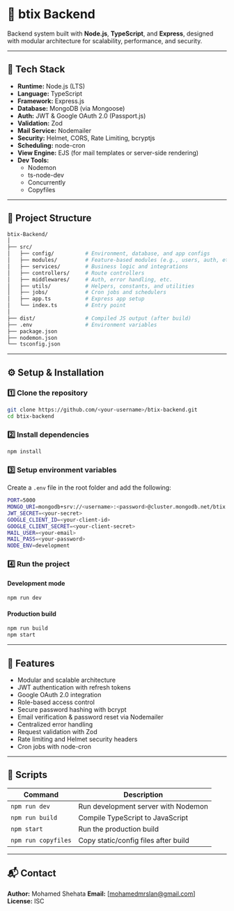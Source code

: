 # 🧩 btix Backend

Backend system built with **Node.js**, **TypeScript**, and **Express**, designed with modular architecture for scalability, performance, and security.

---

## 🚀 Tech Stack

- **Runtime:** Node.js (LTS)
- **Language:** TypeScript
- **Framework:** Express.js
- **Database:** MongoDB (via Mongoose)
- **Auth:** JWT & Google OAuth 2.0 (Passport.js)
- **Validation:** Zod
- **Mail Service:** Nodemailer
- **Security:** Helmet, CORS, Rate Limiting, bcryptjs
- **Scheduling:** node-cron
- **View Engine:** EJS (for mail templates or server-side rendering)
- **Dev Tools:**
  - Nodemon
  - ts-node-dev
  - Concurrently
  - Copyfiles

---

## 📁 Project Structure

```bash
btix-Backend/
│
├── src/
│   ├── config/          # Environment, database, and app configs
│   ├── modules/         # Feature-based modules (e.g., users, auth, etc.)
│   ├── services/        # Business logic and integrations
│   ├── controllers/     # Route controllers
│   ├── middlewares/     # Auth, error handling, etc.
│   ├── utils/           # Helpers, constants, and utilities
│   ├── jobs/            # Cron jobs and schedulers
│   ├── app.ts           # Express app setup
│   └── index.ts         # Entry point
│
├── dist/                # Compiled JS output (after build)
├── .env                 # Environment variables
├── package.json
├── nodemon.json
└── tsconfig.json
```

---

## ⚙️ Setup & Installation

### 1️⃣ Clone the repository

```bash
git clone https://github.com/<your-username>/btix-backend.git
cd btix-backend
```

### 2️⃣ Install dependencies

```bash
npm install
```

### 3️⃣ Setup environment variables

Create a `.env` file in the root folder and add the following:

```bash
PORT=5000
MONGO_URI=mongodb+srv://<username>:<password>@cluster.mongodb.net/btix
JWT_SECRET=<your-secret>
GOOGLE_CLIENT_ID=<your-client-id>
GOOGLE_CLIENT_SECRET=<your-client-secret>
MAIL_USER=<your-email>
MAIL_PASS=<your-password>
NODE_ENV=development
```

### 4️⃣ Run the project

#### Development mode
```bash
npm run dev
```

#### Production build
```bash
npm run build
npm start
```

---

## 🔐 Features

- Modular and scalable architecture
- JWT authentication with refresh tokens
- Google OAuth 2.0 integration
- Role-based access control
- Secure password hashing with bcrypt
- Email verification & password reset via Nodemailer
- Centralized error handling
- Request validation with Zod
- Rate limiting and Helmet security headers
- Cron jobs with node-cron

---

## 🧰 Scripts

| Command | Description |
|----------|-------------|
| `npm run dev` | Run development server with Nodemon |
| `npm run build` | Compile TypeScript to JavaScript |
| `npm start` | Run the production build |
| `npm run copyfiles` | Copy static/config files after build |

---

## 📬 Contact

**Author:** Mohamed Shehata 
**Email:** [mohamedmrslan@gmail.com]  
**License:** ISC

